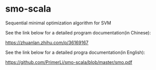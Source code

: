 # smo-scala
Sequential minimal optimization algorithm for SVM

See the link below for a detailed program documentation(in Chinese): 

https://zhuanlan.zhihu.com/p/36169167

See the link below for a detailed progra documentation(in English):

https://github.com/PrimerLi/smo-scala/blob/master/smo.pdf
